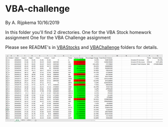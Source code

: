 # VBA-challenge
By A. Rijpkema 10/16/2019

In this folder you'll find 2 directories.
One for the VBA Stock homework assignment
One for the VBA Challenge assignment

Please see README's in [VBAStocks](VBAStocks/README_AR.md) and [VBAChallenge](VBAChallenge/README_AR.md) folders for details.

![VBAChallenge_2016.png](VBAChallenge/VBAChallenge_2016.png)